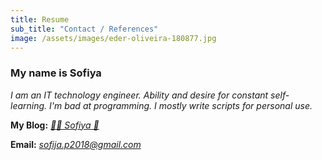 ```yaml
---
title: Resume
sub_title: "Contact / References"
image: /assets/images/eder-oliveira-180877.jpg
---
```


### My name is Sofiya

_I am an IT technology engineer. Ability and desire for constant self-learning. I'm bad at programming. I mostly write scripts for personal use._

**My Blog:** _[🌸🐳 Sofiya 👋](https://sofi2025-cpu.github.io/)_

**Email:** _<sofija.p2018@gmail.com>_

<p align="center">
   
 </p>
